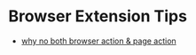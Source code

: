 # Browser Extension Tips

- [why no both browser action & page action](https://stackoverflow.com/questions/7888915/why-i-cannot-use-two-or-more-browser-action-page-action-or-app-together)